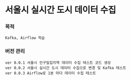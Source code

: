 # 서울시 실시간 도시 데이터 수집 

### 목적
    Kafka, Airflow 학습

### 버전 관리
    ver 0.0.1 서울시 인구밀집지역 데이터 수집 테스트 코드 생성
    ver 0.0.2 서울시 실시간 도시 데이터 수집으로 변경 및 Kafka 테스트
    ver 0.0.3 Airflow로 1분 마다 데이터 수집 테스트